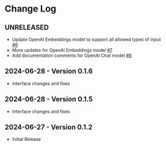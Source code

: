 # Change Log

## UNRELEASED

- Update OpenAI Embeddings model to support all allowed types of input [#6](https://github.com/hypermodeAI/models-as/pull/6)
- More updates for OpenAI Embeddings model [#7](https://github.com/hypermodeAI/models-as/pull/7)
- Add documentation comments for OpenAI Chat model [#8](https://github.com/hypermodeAI/models-as/pull/8)

## 2024-06-28 - Version 0.1.6

- Interface changes and fixes

## 2024-06-28 - Version 0.1.5

- Interface changes and fixes

## 2024-06-27 - Version 0.1.2

- Initial Release
